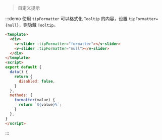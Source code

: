 > 自定义提示

:::demo 使用 `tipFormatter` 可以格式化 `Tooltip` 的内容，设置 `tipFormatter={null}`，则隐藏 `Tooltip`。

```html
<template>
  <div>
    <v-slider :tipFormatter="formatter"></v-slider>
    <v-slider :tipFormatter="null"></v-slider>
  </div>
</template>
<script>
export default {
  data() {
    return {
      disabled: false,
    }
  },
  methods: {
    formatter(value) {
      return `${value}%`;
    }
  },
}
</script>
```
:::

